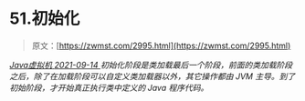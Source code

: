 <!--yml
category: 未分类
date: 0001-01-01 00:00:00
-->

# 51.初始化

> 原文：[https://zwmst.com/2995.html](https://zwmst.com/2995.html)

   [ *Java虚拟机* ](https://zwmst.com/java%e8%99%9a%e6%8b%9f%e6%9c%ba)*[ <time datetime="2021-09-14T23:25:58+08:00"> 2021-09-14 </time> ](https://zwmst.com/2995.html)  初始化阶段是类加载最后一个阶段，前面的类加载阶段之后，除了在加载阶段可以自定义类加载器以外，其它操作都由 JVM 主导。到了初始阶段，才开始真正执行类中定义的 Java 程序代码。*